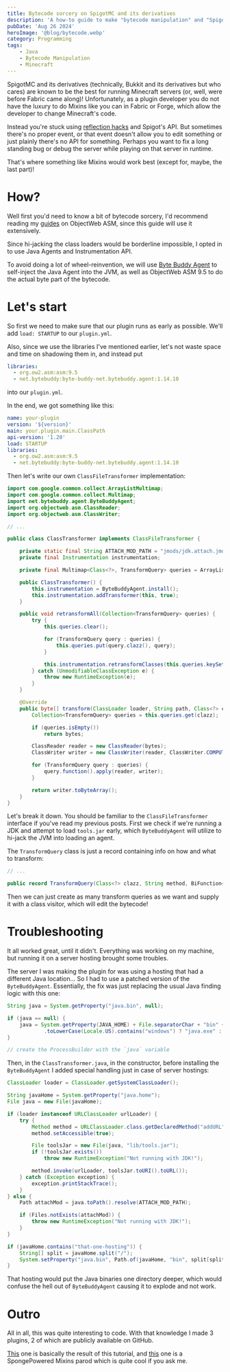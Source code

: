 ```yaml
---
title: Bytecode sorcery on SpigotMC and its derivatives
description: 'A how-to guide to make "bytecode manipulation" and "Spigot" best friends.'
pubDate: 'Aug 26 2024'
heroImage: '@blog/bytecode.webp'
category: Programming
tags:
    - Java
    - Bytecode Manipulation
    - Minecraft
---
```


SpigotMC and its derivatives (technically, Bukkit and its derivatives but who cares) are known to be the best for running Minecraft servers (or, well, were before Fabric came along)!
Unfortunately, as a plugin developer you do not have the luxury to do Mixins like you can in Fabric or Forge, which allow the developer to change Minecraft's code.

Instead you're stuck using [reflection hacks](https://github.com/dmulloy2/ProtocolLib) and Spigot's API. But sometimes there's no proper event, or that event doesn't allow you to edit something
or just plainly there's no API for something. Perhaps you want to fix a long standing bug or debug the server while playing on that server in runtime.

That's where something like Mixins would work best (except for, maybe, the last part)!

# How?

Well first you'd need to know a bit of bytecode sorcery, I'd recommend reading my [guides](/blog/tags/bytecode%20manipulation) on ObjectWeb ASM, since this guide will use it extensively.

Since hi-jacking the class loaders would be borderline impossible, I opted in to use Java Agents and Instrumentation API.

To avoid doing a lot of wheel-reinvention, we will use [Byte Buddy Agent](https://github.com/raphw/byte-buddy/tree/master/byte-buddy-agent) to
self-inject the Java Agent into the JVM, as well as ObjectWeb ASM 9.5 to do the actual byte part of the bytecode.

# Let's start
So first we need to make sure that our plugin runs as early as possible. 
We'll add `load: STARTUP` to our `plugin.yml`.

Also, since we use the libraries I've mentioned earlier, let's not waste space and time on shadowing them in, and instead put
```yaml
libraries:
  - org.ow2.asm:asm:9.5
  - net.bytebuddy:byte-buddy-net.bytebuddy.agent:1.14.10
```

into our `plugin.yml`.

In the end, we got something like this:
```yaml
name: your-plugin
version: '${version}'
main: your.plugin.main.ClassPath
api-version: '1.20'
load: STARTUP
libraries:
  - org.ow2.asm:asm:9.5
  - net.bytebuddy:byte-buddy-net.bytebuddy.agent:1.14.10
```

Then let's write our own `ClassFileTransformer` implementation:
```java
import com.google.common.collect.ArrayListMultimap;
import com.google.common.collect.Multimap;
import net.bytebuddy.agent.ByteBuddyAgent;
import org.objectweb.asm.ClassReader;
import org.objectweb.asm.ClassWriter;

// ...

public class ClassTransformer implements ClassFileTransformer {

    private static final String ATTACH_MOD_PATH = "jmods/jdk.attach.jmod";
    private final Instrumentation instrumentation;

    private final Multimap<Class<?>, TransformQuery> queries = ArrayListMultimap.create();

    public ClassTransformer() {
        this.instrumentation = ByteBuddyAgent.install();
        this.instrumentation.addTransformer(this, true);
    }

    public void retransformAll(Collection<TransformQuery> queries) {
        try {
            this.queries.clear();

            for (TransformQuery query : queries) {
                this.queries.put(query.clazz(), query);
            }

            this.instrumentation.retransformClasses(this.queries.keySet().toArray(new Class[0]));
        } catch (UnmodifiableClassException e) {
            throw new RuntimeException(e);
        }
    }

    @Override
    public byte[] transform(ClassLoader loader, String path, Class<?> clazz, ProtectionDomain domain, byte[] bytes) {
        Collection<TransformQuery> queries = this.queries.get(clazz);

        if (queries.isEmpty())
            return bytes;

        ClassReader reader = new ClassReader(bytes);
        ClassWriter writer = new ClassWriter(reader, ClassWriter.COMPUTE_FRAMES);

        for (TransformQuery query : queries) {
            query.function().apply(reader, writer);
        }

        return writer.toByteArray();
    }
}
```

Let's break it down. You should be familiar to the `ClassFileTransformer` interface if you've read my previous posts.
First we check if we're running a JDK and attempt to load `tools.jar` early, which `ByteBuddyAgent` will utilize to hi-jack the JVM into loading an agent.

The `TransformQuery` class is just a record containing info on how and what to transform:
```java
// ...

public record TransformQuery(Class<?> clazz, String method, BiFunction<ClassReader, ClassWriter, ClassVisitor> function) { }
```

Then we can just create as many transform queries as we want and supply it with a class visitor, which will edit the bytecode!

# Troubleshooting
It all worked great, until it didn't. Everything was working on my machine, but running it on a server hosting brought some troubles.

The server I was making the plugin for was using a hosting that had a different Java location...
So I had to use a patched version of the `ByteBuddyAgent`.
Essentially, the fix was just replacing the usual Java finding logic with this one:
```java
String java = System.getProperty("java.bin", null);

if (java == null) {
    java = System.getProperty(JAVA_HOME) + File.separatorChar + "bin" + File.separatorChar + (System.getProperty(OS_NAME, "")
            .toLowerCase(Locale.US).contains("windows") ? "java.exe" : "java");
}

// create the ProcessBuilder with the `java` variable
```

Then, in the `ClassTransformer.java`, in the constructor, before installing the `ByteBuddyAgent` I added special handling just in case of server hostings:
```java
ClassLoader loader = ClassLoader.getSystemClassLoader();

String javaHome = System.getProperty("java.home");
File java = new File(javaHome);

if (loader instanceof URLClassLoader urlLoader) {
    try {
        Method method = URLClassLoader.class.getDeclaredMethod("addURL", URL.class);
        method.setAccessible(true);

        File toolsJar = new File(java, "lib/tools.jar");
        if (!toolsJar.exists())
            throw new RuntimeException("Not running with JDK!");

        method.invoke(urlLoader, toolsJar.toURI().toURL());
    } catch (Exception exception) {
        exception.printStackTrace();
    }
} else {
    Path attachMod = java.toPath().resolve(ATTACH_MOD_PATH);

    if (Files.notExists(attachMod)) {
        throw new RuntimeException("Not running with JDK!");
    }
}

if (javaHome.contains("that-one-hosting")) {
    String[] split = javaHome.split("/");
    System.setProperty("java.bin", Path.of(javaHome, "bin", split[split.length - 1]).toString());
}
```

That hosting would put the Java binaries one directory deeper, which would confuse the hell out of `ByteBuddyAgent` causing it to explode and not work.

# Outro
All in all, this was quite interesting to code. With that knowledge I made 3 plugins, 2 of which are publicly available on GitHub.

[This](https://github.com/TheGridSMP/curator) one is basically the result of this tutorial, and [this](https://github.com/TheGridSMP/byteflow)
one is a SpongePowered Mixins parod which is quite cool if you ask me.